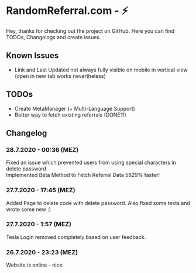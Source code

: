 # RandomReferral.com - ⚡

Hey,
thanks for checking out the project on GitHub. Here you can find TODOs, Changelogs and create issues. 

## Known Issues
- Link and Last Updated not always fully visible on mobile in vertical view (open in new tab works nevertheless)

## TODOs
- Create MetaManager (+ Multi-Language Support)
- Better way to fetch existing referrals (DONE?!)

## Changelog
### 28.7.2020 - 00:36 (MEZ)
Fixed an issue which prevented users from using special characters in delete password<br>
Implemented Beta Method to Fetch Referral Data 5829% faster!

### 27.7.2020 - 17:45 (MEZ)
Added Page to delete code with delete password. Also fixed some texts and wrote some new :)

### 27.7.2020 - 1:57 (MEZ)
Tesla Login removed completely based on user feedback.

### 26.7.2020 - 23:23 (MEZ)
Website is online - nice
